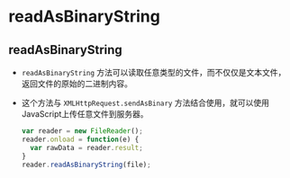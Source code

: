 # readAsBinaryString

## readAsBinaryString

  - `readAsBinaryString` 方法可以读取任意类型的文件，而不仅仅是文本文件，返回文件的原始的二进制内容。

  - 这个方法与 `XMLHttpRequest.sendAsBinary` 方法结合使用，就可以使用JavaScript上传任意文件到服务器。

    ```javascript
    var reader = new FileReader();
    reader.onload = function(e) {
      var rawData = reader.result;
    }
    reader.readAsBinaryString(file);
    ```
